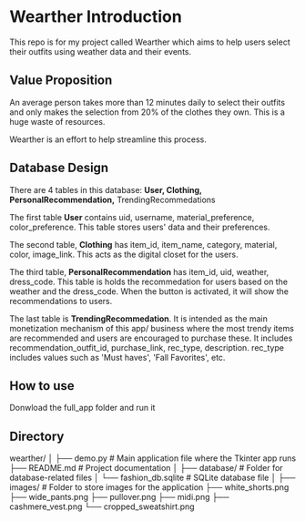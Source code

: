 # Wearther Introduction
This repo is for my project called Wearther which aims to help users select their outfits using weather data and their events.

## Value Proposition
An average person takes more than 12 minutes daily to select their outfits and only makes the selection from 20% of the clothes they own. This is a huge waste of resources.

Wearther is an effort to help streamline this process.

## Database Design
There are 4 tables in this database: **User, Clothing, PersonalRecommendation,** TrendingRecommedations

The first table **User** contains uid, username, material_preference, color_preference. This table stores users' data and their preferences. 

The second table, **Clothing** has item_id, item_name, category, material, color, image_link. This acts as the digital closet for the users. 

The third table, **PersonalRecommendation** has item_id, uid, weather, dress_code. This table is holds the recommedation for users based on the weather and the dress_code. When the button is activated, it will show the recommendations to users.

The last table is **TrendingRecommedation**. It is intended as the main monetization mechanism of this app/ business where the most trendy items are recommended and users are encouraged to purchase these. It includes recommendation_outfit_id, purchase_link, rec_type, description. rec_type includes values such as 'Must haves', 'Fall Favorites', etc.

## How to use
Donwload the full_app folder and run it 

## Directory
wearther/
│
├── demo.py                    # Main application file where the Tkinter app runs
├── README.md                  # Project documentation
│
├── database/                  # Folder for database-related files
│   └── fashion_db.sqlite      # SQLite database file
│
├── images/                    # Folder to store images for the application
   ├── white_shorts.png
   ├── wide_pants.png
   ├── pullover.png
   ├── midi.png
   ├── cashmere_vest.png
   └── cropped_sweatshirt.png

